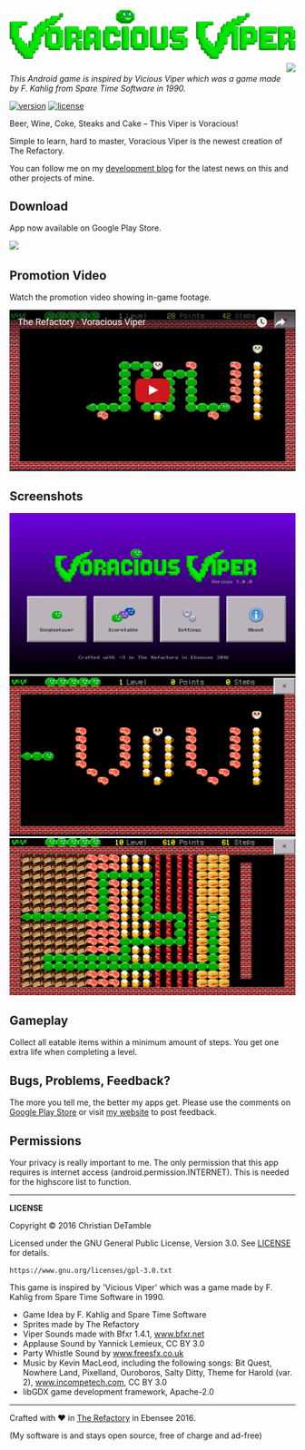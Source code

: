 # ![appicon](excluded-resources/title.png) <a href="https://www.youtube.com/channel/UCShL6kEbNc02XjA89zsrtDQ"><img src="https://www.youtube.com/yt/brand/media/image/YouTube-icon-full_color.png" height="32px" align="right"></a>

*This Android game is inspired by Vicious Viper which was a game made by F. Kahlig from Spare Time Software in 1990.*

[![version](https://img.shields.io/badge/version-1.0.1-2095ff.svg)](CHANGELOG.md) [![license](https://img.shields.io/badge/license-GPL--3.0-2095ff.svg)](LICENSE.md)

Beer, Wine, Coke, Steaks and Cake – This Viper is Voracious!

Simple to learn, hard to master, Voracious Viper is the newest creation of The Refactory.

You can follow me on my <a href="https://goo.gl/U0x1Fy">development blog</a> for the latest news on this and other projects of mine.

## Download
 
App now available on Google Play Store.

<a href="https://goo.gl/g0przi"><img src="http://therefactory.bplaced.net/img/google-play-badge.png" width="180"></a>

## Promotion Video

Watch the promotion video showing in-game footage.

<a href="https://www.youtube.com/watch?v=hgRVLA6Kw5A"><img src="excluded-resources/youtube.png"></a>

## Screenshots

![](excluded-resources/screenshots/en/1.png)
![](excluded-resources/screenshots/en/2.png)
![](excluded-resources/screenshots/en/3.png)

## Gameplay

Collect all eatable items within a minimum amount of steps. You get one extra life when completing a level.

## Bugs, Problems, Feedback?

The more you tell me, the better my apps get.
Please use the comments on <a href="https://goo.gl/g0przi">Google Play Store</a> or visit <a href="http://goo.gl/KvKHze">my website</a> to post feedback. 

## Permissions

Your privacy is really important to me.
The only permission that this app requires is internet access (android.permission.INTERNET). This is needed for the highscore list to function.

***

**LICENSE**

Copyright &copy; 2016 Christian DeTamble

Licensed under the GNU General Public License, Version 3.0. See [LICENSE](LICENSE) for details.

    https://www.gnu.org/licenses/gpl-3.0.txt

This game is inspired by 'Vicious Viper' which was a game made by F. Kahlig from Spare Time Software in 1990.

* Game Idea by F. Kahlig and Spare Time Software
* Sprites made by The Refactory
* Viper Sounds made with Bfxr 1.4.1, www.bfxr.net
* Applause Sound by Yannick Lemieux, CC BY 3.0
* Party Whistle Sound by www.freesfx.co.uk
* Music by Kevin MacLeod, including the following songs: Bit Quest, Nowhere Land, Pixelland, Ouroboros, Salty Ditty, Theme for Harold (var. 2), www.incompetech.com, CC BY 3.0
* libGDX game development framework, Apache-2.0

***

Crafted with &hearts; in <a href="http://goo.gl/KvKHze">The Refactory</a> in Ebensee 2016.

(My software is and stays open source, free of charge and ad-free)
